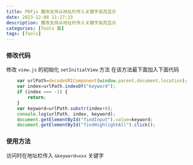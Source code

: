```yaml
---
title: PDFjs 魔改支持从地址栏传入关键字高亮显示
date: 2023-12-08 11:27:33
description: 魔改支持从地址栏传入关键字高亮显示
categories: [Tools 篇]
tags: [Tools]
---
```


<!-- more -->

### 修改代码

修改 `view.js` 的初始化 `setInitialView` 方法 在该方法最下面加入下面代码

```javascript
    var urlPath=decodeURIComponent(window.parent.document.location);
    var index=urlPath.indexOf("keyword");
    if (index === -1) {
        return;
    }
    var keyword=urlPath.substr(index+8);
    console.log(urlPath, index, keyword);
    document.getElementById("findInput").value=keyword;
    document.getElementById("findHighlightAll").click();
```

### 使用方法
访问时在地址栏传入 `&keyword=xxx` 关键字


